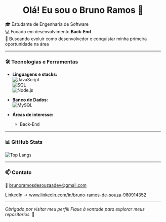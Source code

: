 <h1 align="center">Olá! Eu sou o Bruno Ramos 👋</h1>

🎓 Estudante de Engenharia de Software    
💻 Focado em desenvolvimento **Back-End**  
🚀 Buscando evoluir como desenvolvedor e conquistar minha primeira oportunidade na área  

---

### 🛠️ Tecnologias e Ferramentas

- **Linguagens e stacks:**  
  ![JavaScript](https://img.shields.io/badge/-JavaScript-F7DF1E?logo=javascript&logoColor=000)  
  ![SQL](https://img.shields.io/badge/-SQL-4479A1?logo=mysql&logoColor=white)  
  ![Node.js](https://img.shields.io/badge/-Node.js-339933?logo=node.js&logoColor=white)  

- **Banco de Dados:**  
  ![MySQL](https://img.shields.io/badge/-MySQL-005C84?logo=mysql&logoColor=white)

- **Áreas de interesse:**  
  - Back-End  
    
---

### 📊 GitHub Stats

![Top Langs](https://github-readme-stats.vercel.app/api/top-langs/?username=seu-username&layout=compact&theme=dark)

---

### 📫 Contato

📧 brunoramosdesouzaadev@gmail.com 

LinkedIn -> www.linkedin.com/in/bruno-ramos-de-souza-960914352

---

*Obrigado por visitar meu perfil! Fique à vontade para explorar meus repositórios.* 🚀
